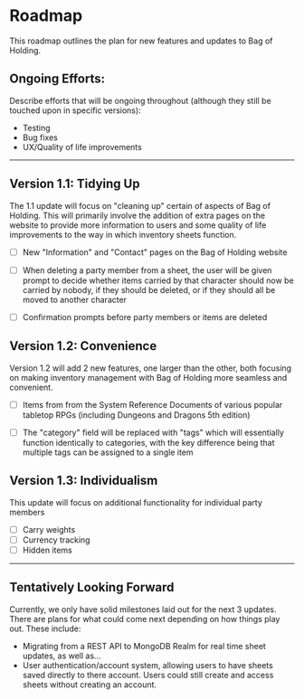 # Roadmap

This roadmap outlines the plan for new features and updates to Bag of Holding.

## Ongoing Efforts:

Describe efforts that will be ongoing throughout (although they still be touched upon in specific versions):

- Testing
- Bug fixes
- UX/Quality of life improvements

---

## Version 1.1: Tidying Up

The 1.1 update will focus on "cleaning up" certain of aspects of Bag of Holding. This will primarily involve the addition of extra pages on the website to provide more information to users and some quality of life improvements to the way in which inventory sheets function.

- [ ] New "Information" and "Contact" pages on the Bag of Holding website

- [ ] When deleting a party member from a sheet, the user will be given prompt to decide whether items carried by that character should now be carried by nobody, if they should be deleted, or if they should all be moved to another character

- [ ] Confirmation prompts before party members or items are deleted

<!-- If implementing PWA features turns out to be relatively easy, it can go here or in 1.2 -->

## Version 1.2: Convenience

Version 1.2 will add 2 new features, one larger than the other, both focusing on making inventory management with Bag of Holding more seamless and convenient.

- [ ] Items from from the System Reference Documents of various popular tabletop RPGs (including Dungeons and Dragons 5th edition)

- [ ] The "category" field will be replaced with "tags" which will essentially function identically to categories, with the key difference being that multiple tags can be assigned to a single item

## Version 1.3: Individualism

This update will focus on additional functionality for individual party members

- [ ] Carry weights
- [ ] Currency tracking
- [ ] Hidden items

---

## Tentatively Looking Forward

Currently, we only have solid milestones laid out for the next 3 updates. There are plans for what could come next depending on how things play out. These include:

- Migrating from a REST API to MongoDB Realm for real time sheet updates, as well as...
- User authentication/account system, allowing users to have sheets saved directly to there account. Users could still create and access sheets without creating an account.

